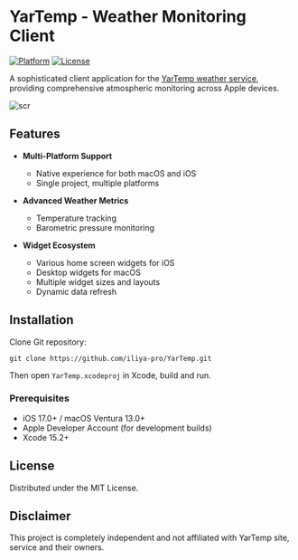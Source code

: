 # YarTemp - Weather Monitoring Client

[![Platform](https://img.shields.io/badge/Platform-macOS_iOS-blue.svg)](https://developer.apple.com)
[![License](https://img.shields.io/badge/License-MIT-green.svg)](LICENSE)

A sophisticated client application for the [YarTemp weather service](https://yartemp.com), providing comprehensive atmospheric monitoring across Apple devices.

![scr](https://github.com/user-attachments/assets/f50b0aab-f94c-48cf-870f-755e7bca0bbc)

## Features

- **Multi-Platform Support**
  - Native experience for both macOS and iOS
  - Single project, multiple platforms

- **Advanced Weather Metrics**
  - Temperature tracking
  - Barometric pressure monitoring

- **Widget Ecosystem**
  - Various home screen widgets for iOS
  - Desktop widgets for macOS
  - Multiple widget sizes and layouts
  - Dynamic data refresh

## Installation

Clone Git repository: 
```
git clone https://github.com/iliya-pro/YarTemp.git
```
Then open `YarTemp.xcodeproj` in Xcode, build and run.

### Prerequisites

- iOS 17.0+ / macOS Ventura 13.0+
- Apple Developer Account (for development builds)
- Xcode 15.2+

## License

Distributed under the MIT License.

## Disclaimer

This project is completely independent and not affiliated with YarTemp site, service and their owners.
